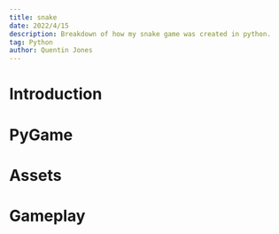 ```yaml
---
title: snake
date: 2022/4/15
description: Breakdown of how my snake game was created in python.
tag: Python
author: Quentin Jones
---
```


# Introduction

# PyGame

# Assets

# Gameplay
